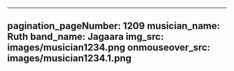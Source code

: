 ------
pagination_pageNumber: 1209
musician_name: Ruth
band_name: Jagaara
img_src: images/musician1234.png
onmouseover_src: images/musician1234.1.png
------
